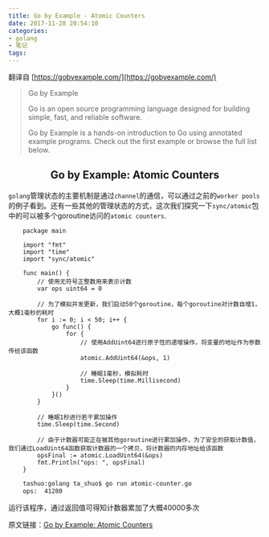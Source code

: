 ```yaml
---
title: Go by Example - Atomic Counters
date: 2017-11-28 20:54:10
categories:
- golang
- 笔记
tags:
---
```


翻译自 [https://gobyexample.com/](https://gobyexample.com/)

> Go by Example
> 
> Go is an open source programming language designed for building simple, fast, and reliable software.
> 
> Go by Example is a hands-on introduction to Go using annotated example programs. Check out the first example or browse the full list below.

## <center>Go by Example: Atomic Counters</center>
`golang`管理状态的主要机制是通过`channel`的通信，可以通过之前的`worker pools`的例子看到。还有一些其他的管理状态的方式，这次我们探究一下`sync/atomic`包中的可以被多个goroutine访问的`atomic counters`.

```golang
    package main

    import "fmt"
    import "time"
    import "sync/atomic"
    
    func main() {
        // 使用无符号正整数用来表示计数
        var ops uint64 = 0
    
        // 为了模拟并发更新，我们启动50个goroutine，每个goroutine对计数自增1，大概1毫秒的耗时
        for i := 0; i < 50; i++ {
            go func() {
                for {
                    // 使用AddUint64进行原子性的递增操作，将变量的地址作为参数传给该函数
                    atomic.AddUint64(&ops, 1)
                    
                    // 睡眠1毫秒，模拟耗时
                    time.Sleep(time.Millisecond)
                }
            }()
        }
    
        // 睡眠1秒进行若干累加操作
        time.Sleep(time.Second)
    
        // 由于计数器可能正在被其他goroutine进行累加操作，为了安全的获取计数值，我们通过LoadUint64函数获取计数器的一个拷贝，将计数器的内存地址给该函数
        opsFinal := atomic.LoadUint64(&ops)
        fmt.Println("ops: ", opsFinal)
    }
```

```bash
    tashuo:golang ta_shuo$ go run atomic-counter.go
    ops:  41280
```

运行该程序，通过返回值可得知计数器累加了大概40000多次

原文链接：[Go by Example: Atomic Counters](https://gobyexample.com/atomic-counters)

